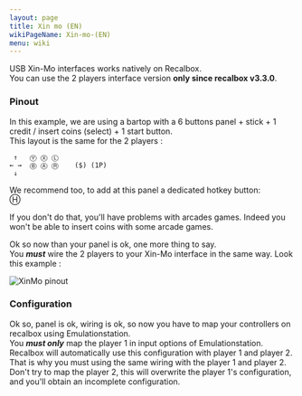 ```yaml
---
layout: page
title: Xin mo (EN)
wikiPageName: Xin-mo-(EN)
menu: wiki
---
```


USB Xin-Mo interfaces works natively on Recalbox.   
You can use the 2 players interface version **only since recalbox v3.3.0**.   

### Pinout ###
In this example, we are using a bartop with a 6 buttons panel + stick + 1 credit / insert coins (select) + 1 start button.   
This layout is the same for the 2 players :    

     ↑   Ⓨ Ⓧ Ⓛ  
    ← →	 Ⓑ Ⓐ Ⓡ    ($) (1P)
     ↓  

We recommend too, to add at this panel a dedicated hotkey button:   
Ⓗ

If you don't do that, you'll have problems with arcades games. Indeed you won't be able to insert coins with some arcade games.   

Ok so now than your panel is ok, one more thing to say.   
You ***must*** wire the 2 players to your Xin-Mo interface in the same way. Look this example :   

![XinMo pinout](https://github.com/digitalLumberjack/recalbox-os/wiki/images/XinMo_Arcade_Recalbox.jpg)

### Configuration ###

Ok so, panel is ok, wiring is ok, so now you have to map your controllers on recalbox using Emulationstation.   
You ***must only*** map the player 1 in input options of Emulationstation. Recalbox will automatically use this configuration with player 1 and player 2.   
That is why you must using the same wiring with the player 1 and player 2.   
Don't try to map the player 2, this will overwrite the player 1's configuration, and you'll obtain an incomplete configuration.
